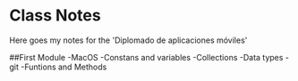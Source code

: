 # Class Notes

Here goes my notes for the 'Diplomado de aplicaciones móviles'

##First Module
-MacOS
-Constans and variables
-Collections
-Data types
-git
-Funtions and Methods
